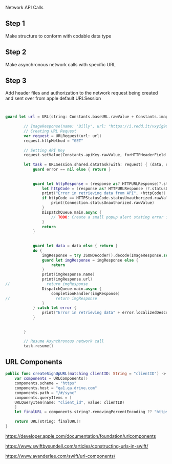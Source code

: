 Network API Calls



## Step 1

Make structure to conform with codable data type


## Step 2
Make asynchronous network calls with specific URL

## Step 3
Add header files and authorization to the network request being created and sent over from apple default URLSession



```swift


guard let url = URL(string: Constants.baseURL.rawValue + Constants.image.rawValue + value) else { return  }
        
        // ImageResponse(name: "Billy", url: "https://i.redd.it/vxyig96zgfh61.png", type: "png", width: 400, height: 400)
        // Creating URL Request
        var request = URLRequest(url: url)
        request.httpMethod = "GET"
        
        // Setting API Key
        request.setValue(Constants.apiKey.rawValue, forHTTPHeaderField: Constants.apiHeader.rawValue)
        
        let task = URLSession.shared.dataTask(with: request) { (data, response, error) in
            guard error == nil else { return }
            
            
            guard let httpResponse = (response as? HTTPURLResponse)?.statusCode, httpResponse == HTTPStatusCode.statusSuccess.rawValue else {
                let httpCode = (response as? HTTPURLResponse )?.statusCode
                print("Error in retrieving data from API", +httpCode!)
                if httpCode == HTTPStatusCode.statusUnauthorized.rawValue {
                    print(Connection.statusUnauthorized.rawValue)
                }
                DispatchQueue.main.async {
                    // TODO: Create a small popup alert stating error in retrieving data so the user is informed with the process.
                }
                return
            }
            
            
            guard let data = data else { return }
            do {
                imgResponse = try JSONDecoder().decode(ImageResponse.self, from: data)
                guard let imgResponse = imgResponse else {
                    return
                }
                print(imgResponse.name)
                print(imgResponse.url)
//                return imgResponse
                DispatchQueue.main.async {
                    completionHandler(imgResponse)
//                    return imgResponse
                }
            } catch let error {
                print("Error in retrieving data" + error.localizedDescription)
            }
            
            
        }

        // Resume Asynchronous network call
        task.resume()


```


## URL Components

```swift
public func createSignUpURL(matching clientID: String = "clientID") -> URL {
	var components = URLComponents()
	components.scheme = "https"
	components.host = "qa1.qa.drive.com"
	components.path = "/#/sync"
	components.queryItems = [
	URLQueryItem(name: "client_id", value: clientID)
	]
	let finalURL = components.string?.removingPercentEncoding ?? "https://qa1.qa.drive.com/#/sync?client_id=clientID"
	
	return URL(string: finalURL)!
}
```


https://developer.apple.com/documentation/foundation/urlcomponents

https://www.swiftbysundell.com/articles/constructing-urls-in-swift/

https://www.avanderlee.com/swift/url-components/